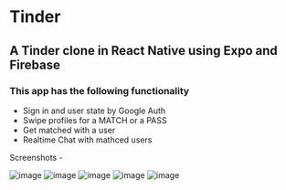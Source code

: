 # Tinder

## A Tinder clone in React Native using Expo and Firebase

### This app has the following functionality
- Sign in and user state by Google Auth
- Swipe profiles for a MATCH or a PASS
- Get matched with a user
- Realtime Chat with mathced users

Screenshots - <br/>

![image](https://user-images.githubusercontent.com/83405769/155358779-cde1ba37-95eb-4ae4-82dc-be141a1552d2.png)
![image](https://user-images.githubusercontent.com/83405769/155359068-afa4cbac-7b37-47b4-a744-b0a2481fee44.png)
![image](https://user-images.githubusercontent.com/83405769/155359151-a78c2900-6b65-4c45-8a45-58687a77bd91.png)
![image](https://user-images.githubusercontent.com/83405769/155359423-70a74984-891d-45a2-8211-28fd1302cfef.png)
![image](https://user-images.githubusercontent.com/83405769/155359472-392fed1b-6df6-49f1-9996-c184e4d94b52.png)
